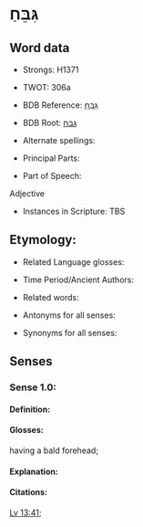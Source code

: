 # גִּבֵּחַ

<!-- Status: S2="NeedsEdits" -->
<!-- Lexica used for edits:   -->

## Word data

* Strongs: H1371

* TWOT: 306a

* BDB Reference: [גִּבֵּחַ](rc://en/bdb/dict/c.ai.ab)

* BDB Root: [גבח](rc://en/bdb/dict/c.ai.aa)

* Alternate spellings:

* Principal Parts:

* Part of Speech:

Adjective

* Instances in Scripture: TBS

## Etymology:

* Related Language glosses:

* Time Period/Ancient Authors:

* Related words:

* Antonyms for all senses:

* Synonyms for all senses:

## Senses

### Sense 1.0:

#### Definition:

#### Glosses:

having a bald forehead; 

#### Explanation:

#### Citations:

[Lv 13:41](rc://he/uhb/book/lev/13/41); 

